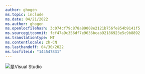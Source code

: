 ```yaml
---
author: ghogen
ms.topic: include
ms.date: 04/21/2022
ms.author: ghogen
ms.openlocfilehash: 3c074cf79c878a89008e2121b756fe854b9141f5
ms.sourcegitcommit: fcf47a9c356df7e9636bcab92186923e5c9b8892
ms.translationtype: MT
ms.contentlocale: zh-CN
ms.lasthandoff: 04/30/2022
ms.locfileid: "144547831"
---
```

![是](../../media/yes-icon.png)Visual Studio